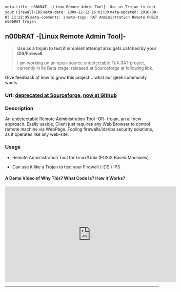 ```meta-title: n00bRAT -[Linux Remote Admin Tool]- Use as Trojan to test your Firewall/IDS```
```meta-date: 2009-12-12 16:01:00```
```meta-updated: 2010-08-03 11:22:05```
```meta-comments: 1```
```meta-tags: RAT Administration Remote POSIX n00bRAT Trojan```


## n00bRAT -[Linux Remote Admin Tool]-

> **Use as a trojan to test if simplest attempt also gets catched by your IDS/Firewall**.
>
> I am working on an open-source undetectable TuX.RAT project, currently in its Beta stage, released at Sourceforge at following link.

Give feedback of how to grow this project... what our geek community wants.

### Url: [deprecated at Sourceforge](http://sourceforge.net/projects/n00brat/), [now at Github](https://github.com/abhishekkr/n00bRAT)

### Description

An undetectable Remote Administration Tool -OR- trojan, an all new approach. Easily usable, Client just requires any Web Browser to control remote machine via WebPage. Fooling firewalls/ids/ips security solutions, as it operates like any web-site.

### Usage

* Remote Administration Tool for Linux/Unix (POSIX Based Machines)

* Can use it like a Trojan to test your Firewall / IDS / IPS


#### A Demo Video of Why This? What Code Is? How it Works?

<iframe width="560" height="315" src="https://www.youtube.com/embed/Jnx7nD0qU7M" frameborder="0" allow="accelerometer; autoplay; encrypted-media; gyroscope; picture-in-picture" allowfullscreen></iframe>

---
